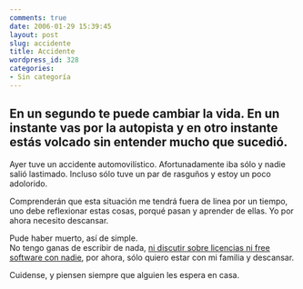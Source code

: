 ```yaml
---
comments: true
date: 2006-01-29 15:39:45
layout: post
slug: accidente
title: Accidente
wordpress_id: 328
categories:
- Sin categoría
---
```


## En un segundo te puede cambiar la vida. En un instante vas por la autopista y en otro instante estás volcado sin entender mucho que sucedió.

Ayer tuve un accidente automovilístico. Afortunadamente iba sólo y nadie salió lastimado. Incluso sólo tuve un par de rasguños y estoy un poco adolorido.

Comprenderán que esta situación me tendrá fuera de linea por un tiempo, uno debe reflexionar estas cosas, porqué pasan y aprender de ellas. Yo por ahora necesito descansar.

Pude haber muerto, así de simple.  
No tengo ganas de escribir de nada, [ni discutir sobre licencias ni free software con nadie](http://mnm.uib.es/gallir/posts/2006/01/28/610/), por ahora, sólo quiero estar con mi familia y descansar.

Cuidense, y piensen siempre que alguien les espera en casa.



